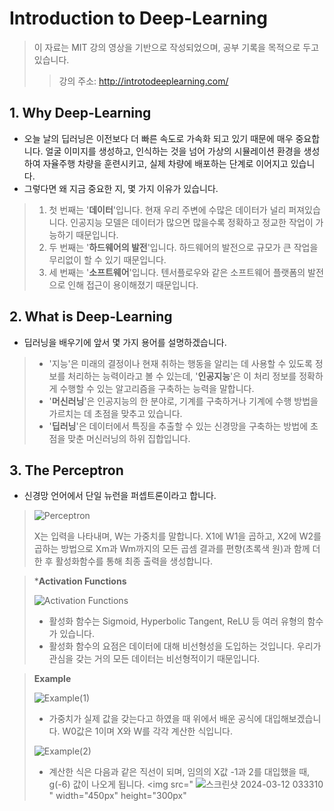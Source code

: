 # Introduction to Deep-Learning 
> 이 자료는 MIT 강의 영상을 기반으로 작성되었으며, 공부 기록을 목적으로 두고 있습니다.
> > 강의 주소: <http://introtodeeplearning.com/>
## 1. Why Deep-Learning
* 오늘 날의 딥러닝은 이전보다 더 빠른 속도로 가속화 되고 있기 때문에 매우 중요합니다. 얼굴 이미지를 생성하고, 인식하는 것을 넘어 가상의 시뮬레이션 환경을 생성하여 자율주행 차량을 훈련시키고, 실제 차량에 배포하는 단계로 이어지고 있습니다.
* 그렇다면 왜 지금 중요한 지, 몇 가지 이유가 있습니다.
> 1. 첫 번째는 '<b>데이터</b>'입니다. 현재 우리 주변에 수많은 데이터가 널리 퍼져있습니다. 인공지능 모델은 데이터가 많으면 많을수록 정확하고 정교한 작업이 가능하기 때문입니다.
> 2. 두 번째는 '<b>하드웨어의 발전</b>'입니다. 하드웨어의 발전으로 규모가 큰 작업을 무리없이 할 수 있기 때문입니다.
> 3. 세 번째는 '<b>소프트웨어</b>'입니다. 텐서플로우와 같은 소프트웨어 플랫폼의 발전으로 인해 접근이 용이해졌기 때문입니다.
## 2. What is Deep-Learning
* 딥러닝을 배우기에 앞서 몇 가지 용어를 설명하겠습니다.
> * '지능'은 미래의 결정이나 현재 취하는 행동을 알리는 데 사용할 수 있도록 정보를 처리하는 능력이라고 볼 수 있는데, '<b>인공지능</b>'은 이 처리 정보를 정확하게 수행할 수 있는 알고리즘을 구축하는 능력을 말합니다.
> * '<b>머신러닝</b>'은 인공지능의 한 분야로, 기계를 구축하거나 기계에 수행 방법을 가르치는 데 초점을 맞추고 있습니다.
> * '<b>딥러닝</b>'은 데이터에서 특징을 추출할 수 있는 신경망을 구축하는 방법에 초점을 맞춘 머신러닝의 하위 집합입니다.
## 3. The Perceptron
* 신경망 언어에서 단일 뉴런을 퍼셉트론이라고 합니다.
>  
> ![Perceptron](https://github.com/SangHyeokNam/Deep-Learning/assets/149642144/70f36222-5838-462f-b764-b683d81f4ebe)
>
> X는 입력을 나타내며, W는 가중치를 말합니다. X1에 W1을 곱하고, X2에 W2를 곱하는 방법으로 Xm과 Wm까지의 모든 곱셈 결과를 편향(초록색 원)과 함께 더한 후 활성화함수를 통해 최종 출력을 생성합니다.

> ***Activation Functions**
> 
> ![Activation Functions](https://github.com/SangHyeokNam/Deep-Learning/assets/149642144/7056445e-8451-45c1-8760-0c552544036f)
> 
> * 활성화 함수는 Sigmoid, Hyperbolic Tangent, ReLU 등 여러 유형의 함수가 있습니다.
> * 활성화 함수의 요점은 데이터에 대해 비선형성을 도입하는 것입니다. 우리가 관심을 갖는 거의 모든 데이터는 비선형적이기 때문입니다.

> **Example**
> 
> ![Example(1)](https://github.com/SangHyeokNam/Deep-Learning/assets/149642144/b3776841-8143-481e-9b7a-8d60884263fb)
>
> * 가중치가 실제 값을 갖는다고 하였을 때 위에서 배운 공식에 대입해보겠습니다. W0값은 1이며 X와 W를 각각 계산한 식입니다.
>
> ![Example(2)](https://github.com/SangHyeokNam/Deep-Learning/assets/149642144/e74ca507-f691-4475-86de-ebdbbae7f11b)
>
> * 계산한 식은 다음과 같은 직선이 되며, 임의의 X값 -1과 2를 대입했을 때, g(-6) 값이 나오게 됩니다.
> <img src="
![스크린샷 2024-03-12 033310](https://github.com/SangHyeokNam/Deep-Learning/assets/149642144/3c5b6ab0-8d48-4b1c-a2c0-d4877ee51cd2)" width="450px" height="300px"</img>

